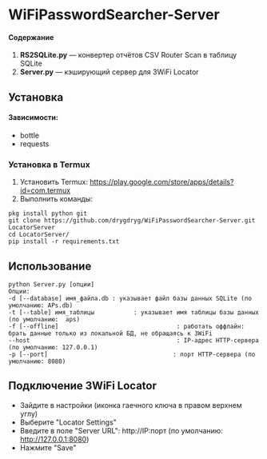# WiFiPasswordSearcher-Server
#### Содержание
1. **RS2SQLite.py** — конвертер отчётов CSV Router Scan в таблицу SQLite
2. **Server.py** — кэширующий сервер для 3WiFi Locator
## Установка
#### Зависимости:
- bottle
- requests
### Установка в Termux
1. Установить Termux: https://play.google.com/store/apps/details?id=com.termux
2. Выполнить команды:
```
pkg install python git
git clone https://github.com/drygdryg/WiFiPasswordSearcher-Server.git LocatorServer
cd LocatorServer/
pip install -r requirements.txt
```
## Использование
```
python Server.py [опции]
Опции:
-d [--database] имя_файла.db : указывает файл базы данных SQLite (по умолчанию: APs.db)
-t [--table] имя_таблицы           : указывает имя таблицы базы данных (по умолчанию:  aps)
-f [--offline]                                 : работать оффлайн: брать данные только из локальной БД, не обращаясь к 3WiFi
--host                                         : IP-адрес HTTP-сервера (по умолчанию: 127.0.0.1)
-p [--port]                                   : порт HTTP-сервера (по умолчанию: 8080)
```
## Подключение 3WiFi Locator
- Зайдите в настройки (иконка гаечного ключа в правом верхнем углу)
- Выберите "Locator Settings"
- Введите в поле "Server URL": http://IP:порт (по умолчанию: http://127.0.0.1:8080)
- Нажмите "Save"